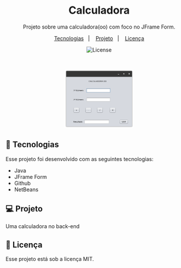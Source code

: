 <h1 align="center"> Calculadora </h1>

<p align="center">
Projeto sobre uma calculadora(oo) com foco no JFrame Form. <br/>
</p>

<p align="center">
  <a href="#-tecnologias">Tecnologias</a>&nbsp;&nbsp;&nbsp;|&nbsp;&nbsp;&nbsp;
  <a href="#-projeto">Projeto</a>&nbsp;&nbsp;&nbsp;|&nbsp;&nbsp;&nbsp;
  <a href="#memo-licença">Licença</a>
</p>

<p align="center">
  <img alt="License" src="https://img.shields.io/static/v1?label=license&message=MIT&color=49AA26&labelColor=000000">
</p>

<br>

<p align="center">
  <img alt="calculadora" src=".github/preview.png" width="37%">
</p>

## 🚀 Tecnologias

Esse projeto foi desenvolvido com as seguintes tecnologias:

- Java
- JFrame Form
- Github
- NetBeans

## 💻 Projeto

Uma calculadora no back-end

## :memo: Licença

Esse projeto está sob a licença MIT.
